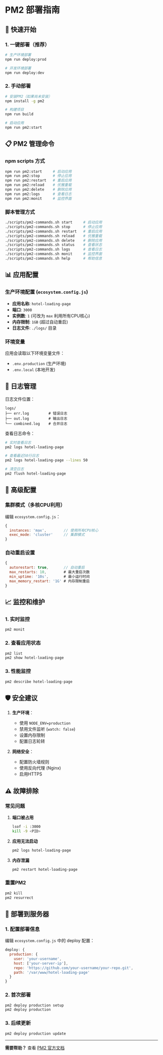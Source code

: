 # PM2 部署指南

## 🚀 快速开始

### 1. 一键部署（推荐）

```bash
# 生产环境部署
npm run deploy:prod

# 开发环境部署
npm run deploy:dev
```

### 2. 手动部署

```bash
# 安装PM2（如果尚未安装）
npm install -g pm2

# 构建项目
npm run build

# 启动应用
npm run pm2:start
```

## 📋 PM2 管理命令

### npm scripts 方式
```bash
npm run pm2:start     # 启动应用
npm run pm2:stop      # 停止应用
npm run pm2:restart   # 重启应用
npm run pm2:reload    # 优雅重载
npm run pm2:delete    # 删除应用
npm run pm2:logs      # 查看日志
npm run pm2:monit     # 监控界面
```

### 脚本管理方式
```bash
./scripts/pm2-commands.sh start     # 启动应用
./scripts/pm2-commands.sh stop      # 停止应用
./scripts/pm2-commands.sh restart   # 重启应用
./scripts/pm2-commands.sh reload    # 优雅重载
./scripts/pm2-commands.sh delete    # 删除应用
./scripts/pm2-commands.sh status    # 查看状态
./scripts/pm2-commands.sh logs      # 查看日志
./scripts/pm2-commands.sh monit     # 监控界面
./scripts/pm2-commands.sh help      # 帮助信息
```

## 📊 应用配置

### 生产环境配置 (`ecosystem.config.js`)

- **应用名称**: `hotel-loading-page`
- **端口**: `3000`
- **实例数**: `1` (可改为 `max` 利用所有CPU核心)
- **内存限制**: `1GB` (超过自动重启)
- **日志文件**: `./logs/` 目录

### 环境变量

应用会读取以下环境变量文件：
- `.env.production` (生产环境)
- `.env.local` (本地开发)

## 📁 日志管理

日志文件位置：
```
logs/
├── err.log         # 错误日志
├── out.log         # 输出日志
└── combined.log    # 合并日志
```

查看日志命令：
```bash
# 实时查看日志
pm2 logs hotel-loading-page

# 查看最近50行日志
pm2 logs hotel-loading-page --lines 50

# 清空日志
pm2 flush hotel-loading-page
```

## 🔧 高级配置

### 集群模式（多核CPU利用）

编辑 `ecosystem.config.js`：
```javascript
{
  instances: 'max',        // 使用所有CPU核心
  exec_mode: 'cluster'     // 集群模式
}
```

### 自动重启设置

```javascript
{
  autorestart: true,       // 自动重启
  max_restarts: 10,        # 最大重启次数
  min_uptime: '10s',       # 最小运行时间
  max_memory_restart: '1G' # 内存限制重启
}
```

## 📈 监控和维护

### 1. 实时监控
```bash
pm2 monit
```

### 2. 查看应用状态
```bash
pm2 list
pm2 show hotel-loading-page
```

### 3. 性能监控
```bash
pm2 describe hotel-loading-page
```

## 🛡️ 安全建议

1. **生产环境**：
   - 使用 `NODE_ENV=production`
   - 禁用文件监听 (`watch: false`)
   - 设置内存限制
   - 配置日志轮转

2. **网络安全**：
   - 配置防火墙规则
   - 使用反向代理 (Nginx)
   - 启用HTTPS

## ⚠️ 故障排除

### 常见问题

1. **端口被占用**
   ```bash
   lsof -i :3000
   kill -9 <PID>
   ```

2. **应用无法启动**
   ```bash
   pm2 logs hotel-loading-page
   ```

3. **内存泄漏**
   ```bash
   pm2 restart hotel-loading-page
   ```

### 重置PM2
```bash
pm2 kill
pm2 resurrect
```

## 🚀 部署到服务器

### 1. 配置部署信息

编辑 `ecosystem.config.js` 中的 deploy 配置：
```javascript
deploy: {
  production: {
    user: 'your-username',
    host: ['your-server-ip'],
    repo: 'https://github.com/your-username/your-repo.git',
    path: '/var/www/hotel-loading-page'
  }
}
```

### 2. 首次部署
```bash
pm2 deploy production setup
pm2 deploy production
```

### 3. 后续更新
```bash
pm2 deploy production update
```

---

**需要帮助？** 查看 [PM2 官方文档](https://pm2.keymetrics.io/docs/)